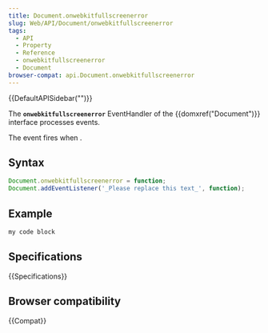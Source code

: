 ```yaml
---
title: Document.onwebkitfullscreenerror
slug: Web/API/Document/onwebkitfullscreenerror
tags:
  - API
  - Property
  - Reference
  - onwebkitfullscreenerror
  - Document
browser-compat: api.Document.onwebkitfullscreenerror
---
```

{{DefaultAPISidebar("")}}

The **`onwebkitfullscreenerror`** EventHandler of the {{domxref("Document")}} interface processes  events.

The  event fires when .

## Syntax

```js
Document.onwebkitfullscreenerror = function;
Document.addEventListener('_Please replace this text_', function);
```

## Example

```js
my code block
```

## Specifications

{{Specifications}}

## Browser compatibility

{{Compat}}

